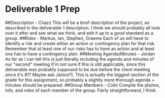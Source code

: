 Deliverable 1 Prep
==================
##Description - Chazz
This will be a brief description of the project, as described in the deliverable 1 description. I think we should probably all look over it after and see what we think, and edit it up to a good standard as a group.
##Risks - Markus, Ian, Stephen, Graeme
Each of us will have to identify a risk and create either an action or contingency plan for that risk. Remember that at least one of our risks has to have an action and at least one has to have a contingency plan.
##Meeting Agenda/Minutes - Jordan
As far as I can tell this is just literally including the agenda and minutes of our "second" meeting (I'm not sure if this is still applicable, since this deliverable was probably supposed to be due before the client meeting since it's #1? Maybe ask Janice?). This is actually the biggest section of the grade for this assignment, so probably a slightly more thorough agenda + minutes should be prepared.
##Group Members - Colin
Compile the photos, info, and roles of each member of the group. Fairly straightforward, I think.